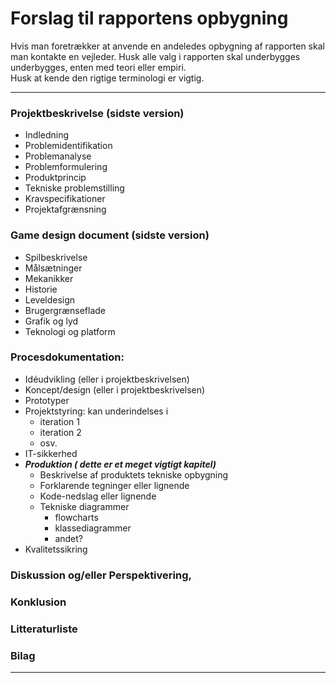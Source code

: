
<h1>Forslag til rapportens opbygning</h1>

Hvis man foretrækker at anvende en andeledes opbygning af rapporten skal man kontakte en vejleder.
Husk alle valg i rapporten skal underbygges underbygges, enten med teori eller empiri.  
Husk at kende den rigtige terminologi er vigtig.  

----------------------

### Projektbeskrivelse (sidste version)
- Indledning
- Problemidentifikation 
- Problemanalyse
- Problemformulering 
- Produktprincip 
- Tekniske problemstilling 
- Kravspecifikationer
- Projektafgrænsning 

### Game design document (sidste version)
- Spilbeskrivelse
- Målsætninger
- Mekanikker
- Historie
- Leveldesign
- Brugergrænseflade
- Grafik og lyd
- Teknologi og platform

### Procesdokumentation:
- Idéudvikling (eller i projektbeskrivelsen)
- Koncept/design (eller i projektbeskrivelsen)
- Prototyper
- Projektstyring: kan underindelses i
    - iteration 1
    - iteration 2
    - osv.
- IT-sikkerhed
- ***Produktion ( dette er et meget vigtigt kapitel)*** 
    - Beskrivelse af produktets tekniske opbygning
    - Forklarende tegninger eller lignende
    - Kode-nedslag eller lignende
    - Tekniske diagrammer
        - flowcharts
        - klassediagrammer
        - andet?
- Kvalitetssikring

### Diskussion og/eller Perspektivering,

### Konklusion

### Litteraturliste

### Bilag

------------------------
